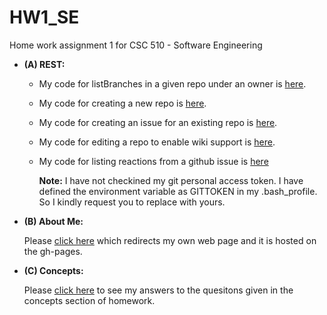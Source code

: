 # HW1_SE
Home work assignment 1 for CSC 510 - Software Engineering 

* **(A) REST:**
  
  * My code for listBranches in a given repo under an owner is [here](./listBranches.js). 
  * My code for creating a new repo is [here](./createRepo.js).
  * My code for creating an issue for an existing repo is [here](./createIssues.js).
  * My code for editing a repo to enable wiki support is [here](./editRepo.js).
  * My code for listing reactions from a github issue is [here](./listReactions.js)
  
    **Note:** I have not checkined my git personal access token. I have defined the environment variable as GITTOKEN in my          .bash_profile. So I kindly request you to replace with yours.
  
  
* **(B) About Me:**

    Please [click here](https://pages.github.ncsu.edu/khchoksi/HW1_SE/) which redirects my own web page and it is hosted on the gh-pages.


* **(C) Concepts:**

    Please [click here](./Concepts.md) to see my answers to the quesitons given in the concepts section of homework.

